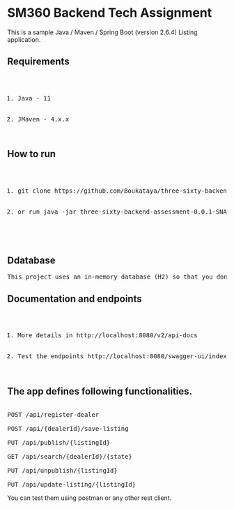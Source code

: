 <h1>SM360 Backend Tech Assignment</h1>

This is a sample Java / Maven / Spring Boot (version 2.6.4) Listing application.

<h2>Requirements</h2>
<pre><ol>
  <li>Java - 11</li>
   <li>JMaven - 4.x.x</li>
</ol></pre>

<h2>How to run</h2>
<pre><ol>
  <li>git clone https://github.com/Boukataya/three-sixty-backend-assessment.git</li>
  <li>or run java -jar three-sixty-backend-assessment-0.0.1-SNAPSHOT.war  three-sixty-backend-assessment/target</li>
</ol>

</pre>

<h2>Ddatabase</h2>
<pre>This project uses an in-memory database (H2) so that you don't have to install a database in order to run it. </pre>


<h2>Documentation and endpoints</h2>


<pre><ol>
  <li>More details in http://localhost:8080/v2/api-docs</li>
  <li>Test the endpoints http://localhost:8080/swagger-ui/index.html</li>
</ol></pre>

<h2>The app defines following functionalities.</h2>

<pre>

POST /api/register-dealer

POST /api/{dealerId}/save-listing

PUT /api/publish/{listingId}

GET /api/search/{dealerId}/{state}

PUT /api/unpublish/{listingId}

PUT /api/update-listing/{listingId}
</pre>
You can test them using postman or any other rest client.





